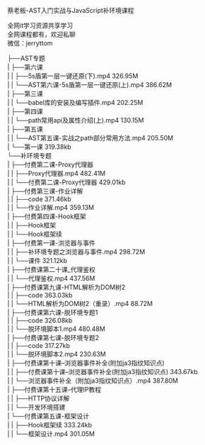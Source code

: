 蔡老板-AST入门实战与JavaScript补环境课程

全网it学习资源共享学习<br>全网课程都有，欢迎私聊<br>微信：jerryttom<br>

├──AST专题<br> | ├──第六课<br> | | ├──5s盾第一层一键还原(下).mp4 326.95M<br> | | └──AST第六课-5s盾第一层一键还原(上).mp4 386.62M<br> | ├──第三课<br> | | └──babel库的安装及编写插件.mp4 202.25M<br> | ├──第四课<br> | | └──path常用api及属性介绍(上).mp4 130.15M<br> | ├──第五课<br> | | └──AST第五课-实战之path部分常用方法.mp4 205.50M<br> | └──第一课 319.38kb<br> └──补环境专题<br> | ├──付费第二课-Proxy代理器<br> | | ├──Proxy代理器.mp4 482.41M<br> | | └──付费第二课-Proxy代理器 429.01kb<br> | ├──付费第三课-作业详解<br> | | ├──code 371.46kb<br> | | └──作业详解.mp4 359.13M<br> | ├──付费第四课-Hook框架<br> | | ├──Hook框架<br> | | └──Hook框架续<br> | ├──付费第一课-浏览器与事件<br> | | ├──补环境专题之浏览器与事件.mp4 298.72M<br> | | └──课件 321.12kb<br> | ├──付费课第二十课_代理鉴权<br> | | └──代理鉴权.mp4 437.56M<br> | ├──付费课第九课-HTML解析为DOM树2<br> | | ├──code 363.03kb<br> | | └──HTML解析为DOM树2（重录）.mp4 88.72M<br> | ├──付费课第六课-脱环境专题1<br> | | ├──code 326.08kb<br> | | └──脱环境脚本1.mp4 480.48M<br> | ├──付费课第七课-脱环境专题2<br> | | ├──code 317.27kb<br> | | └──脱环境脚本2.mp4 230.63M<br> | ├──付费课第十课–浏览器事件补全(附加ja3指纹知识点)<br> | | ├──付费课第十课–浏览器事件补全(附加ja3指纹知识点) 343.67kb<br> | | └──浏览器事件补全（附加ja3指纹知识点）.mp4 387.80M<br> | ├──付费课第十五课–代理IP教程<br> | | ├──HTTP协议详解<br> | | └──开发环境搭建<br> | └──付费课第五课-框架设计<br> | | ├──Hook框架续 333.24kb<br> | | └──框架设计.mp4 301.05M